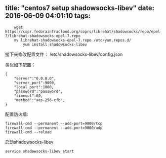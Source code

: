 title: "centos7 setup shadowsocks-libev"
date: 2016-06-09 04:01:10
tags:
---


```
	wget https://copr.fedorainfracloud.org/coprs/librehat/shadowsocks/repo/epel-7/librehat-shadowsocks-epel-7.repo
	mv librehat-shadowsocks-epel-7.repo /etc/yum.repos.d/
        yum install shadowsocks-libev
```

接下来修改配置文件： /etc/shadowsocks-libev/config.json

类似如下配置：

```
{
    "server":"0.0.0.0",
    "server_port":9000,
    "local_port":1080,
    "password":"password",
    "timeout":60,
    "method":"aes-256-cfb",
}
```

配置防火墙:

```
firewall-cmd --permanent --add-port=9000/tcp
firewall-cmd --permanent --add-port=9000/udp
firewall-cmd --reload
```

启动shadowsocks-libev

```
service shadowsocks-libev start
```
